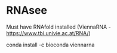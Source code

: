 # RNAsee

Must have RNAfold installed (ViennaRNA - https://www.tbi.univie.ac.at/RNA/)

  conda install -c bioconda viennarna
